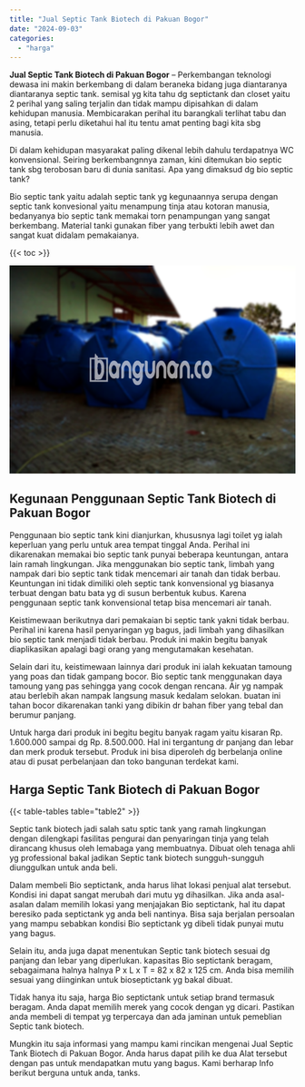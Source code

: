 ```yaml
---
title: "Jual Septic Tank Biotech di Pakuan Bogor"
date: "2024-09-03"
categories: 
  - "harga"
---
```


**Jual Septic Tank Biotech di Pakuan Bogor** – Perkembangan teknologi dewasa ini makin berkembang di dalam beraneka bidang juga diantaranya diantaranya septic tank. semisal yg kita tahu dg septictank dan closet yaitu 2 perihal yang saling terjalin dan tidak mampu dipisahkan di dalam kehidupan manusia. Membicarakan perihal itu barangkali terlihat tabu dan asing, tetapi perlu diketahui hal itu tentu amat penting bagi kita sbg manusia.

Di dalam kehidupan masyarakat paling dikenal lebih dahulu terdapatnya WC konvensional. Seiring berkembangnnya zaman, kini ditemukan bio septic tank sbg terobosan baru di dunia sanitasi. Apa yang dimaksud dg bio septic tank?

Bio septic tank yaitu adalah septic tank yg kegunaannya serupa dengan septic tank konvesional yaitu menampung tinja atau kotoran manusia, bedanyanya bio septic tank memakai torn penampungan yang sangat berkembang. Material tanki gunakan fiber yang terbukti lebih awet dan sangat kuat didalam pemakaianya.

{{< toc >}}

![Jual Septic Tank Biotech di Pakuan Bogor](/images/jual-bio-septictank-39.png)

## Kegunaan Penggunaan Septic Tank Biotech di Pakuan Bogor

Penggunaan bio septic tank kini dianjurkan, khususnya lagi toilet yg ialah keperluan yang perlu untuk area tempat tinggal Anda. Perihal ini dikarenakan memakai bio septic tank punyai beberapa keuntungan, antara lain ramah lingkungan. Jika menggunakan bio septic tank, limbah yang nampak dari bio septic tank tidak mencemari air tanah dan tidak berbau. Keuntungan ini tidak dimiliki oleh septic tank konvensional yg biasanya terbuat dengan batu bata yg di susun berbentuk kubus. Karena penggunaan septic tank konvensional tetap bisa mencemari air tanah.

Keistimewaan berikutnya dari pemakaian bi septic tank yakni tidak berbau. Perihal ini karena hasil penyaringan yg bagus, jadi limbah yang dihasilkan bio septic tank menjadi tidak berbau. Produk ini makin begitu banyak diaplikasikan apalagi bagi orang yang mengutamakan kesehatan.

Selain dari itu, keistimewaan lainnya dari produk ini ialah kekuatan tamoung yang poas dan tidak gampang bocor. Bio septic tank menggunakan daya tamoung yang pas sehingga yang cocok dengan rencana. Air yg nampak atau berlebih akan nampak langsung masuk kedalam selokan. buatan ini tahan bocor dikarenakan tanki yang dibikin dr bahan fiber yang tebal dan berumur panjang.

Untuk harga dari produk ini begitu begitu banyak ragam yaitu kisaran Rp. 1.600.000 sampai dg Rp. 8.500.000. Hal ini tergantung dr panjang dan lebar dan merk produk tersebut. Produk ini bisa diperoleh dg berbelanja online atau di pusat perbelanjaan dan toko bangunan terdekat kami.

## Harga Septic Tank Biotech di Pakuan Bogor

{{< table-tables table="table2" >}}

Septic tank biotech jadi salah satu sptic tank yang ramah lingkungan dengan dilengkapi fasilitas pengurai dan penyaringan tinja yang telah dirancang khusus oleh lemabaga yang membuatnya. Dibuat oleh tenaga ahli yg professional bakal jadikan Septic tank biotech sungguh-sungguh diunggulkan untuk anda beli.

Dalam membeli Bio septictank, anda harus lihat lokasi penjual alat tersebut. Kondisi ini dapat sangat merubah dari mutu yg dihasilkan. Jika anda asal-asalan dalam memilih lokasi yang menjajakan Bio septictank, hal itu dapat beresiko pada septictank yg anda beli nantinya. Bisa saja berjalan persoalan yang mampu sebabkan kondisi Bio septictank yg dibeli tidak punyai mutu yang bagus.

Selain itu, anda juga dapat menentukan Septic tank biotech sesuai dg panjang dan lebar yang diperlukan. kapasitas Bio septictank beragam, sebagaimana halnya halnya P x L x T = 82 x 82 x 125 cm. Anda bisa memilih sesuai yang diinginkan untuk bioseptictank yg bakal dibuat.

Tidak hanya itu saja, harga Bio septictank untuk setiap brand termasuk beragam. Anda dapat memilih merek yang cocok dengan yg dicari. Pastikan anda membeli di tempat yg terpercaya dan ada jaminan untuk pemeblian Septic tank biotech.

Mungkin itu saja informasi yang mampu kami rincikan mengenai Jual Septic Tank Biotech di Pakuan Bogor. Anda harus dapat pilih ke dua Alat tersebut dengan pas untuk mendapatkan mutu yang bagus. Kami berharap Info berikut berguna untuk anda, tanks.
